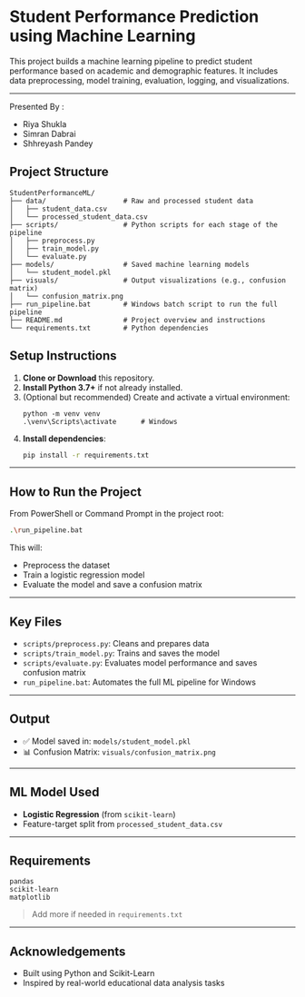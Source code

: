 #  Student Performance Prediction using Machine Learning

This project builds a machine learning pipeline to predict student performance based on academic and demographic features. It includes data preprocessing, model training, evaluation, logging, and visualizations.

---
Presented By : 

* Riya Shukla
* Simran Dabrai
* Shhreyash Pandey
     
##  Project Structure
```
StudentPerformanceML/
├── data/                   # Raw and processed student data
│   ├── student_data.csv
│   └── processed_student_data.csv
├── scripts/                # Python scripts for each stage of the pipeline
│   ├── preprocess.py
│   ├── train_model.py
│   └── evaluate.py
├── models/                 # Saved machine learning models
│   └── student_model.pkl
├── visuals/                # Output visualizations (e.g., confusion matrix)
│   └── confusion_matrix.png
├── run_pipeline.bat        # Windows batch script to run the full pipeline
├── README.md               # Project overview and instructions
└── requirements.txt        # Python dependencies
```
##  Setup Instructions

1. **Clone or Download** this repository.
2. **Install Python 3.7+** if not already installed.
3. (Optional but recommended) Create and activate a virtual environment:
    ```
    python -m venv venv
    .\venv\Scripts\activate      # Windows
    ```
4. **Install dependencies**:
    ```bash
    pip install -r requirements.txt
    ```

---

##  How to Run the Project

From PowerShell or Command Prompt in the project root:

```bash
.\run_pipeline.bat
```

This will:
- Preprocess the dataset
- Train a logistic regression model
- Evaluate the model and save a confusion matrix

---

##  Key Files

- `scripts/preprocess.py`: Cleans and prepares data
- `scripts/train_model.py`: Trains and saves the model
- `scripts/evaluate.py`: Evaluates model performance and saves confusion matrix
- `run_pipeline.bat`: Automates the full ML pipeline for Windows

---

##  Output

- ✅ Model saved in: `models/student_model.pkl`
- 📊 Confusion Matrix: `visuals/confusion_matrix.png`

---

##  ML Model Used

- **Logistic Regression** (from `scikit-learn`)
- Feature-target split from `processed_student_data.csv`

---

##  Requirements

```
pandas
scikit-learn
matplotlib
```

> Add more if needed in `requirements.txt`

---

##  Acknowledgements

- Built using Python and Scikit-Learn
- Inspired by real-world educational data analysis tasks

